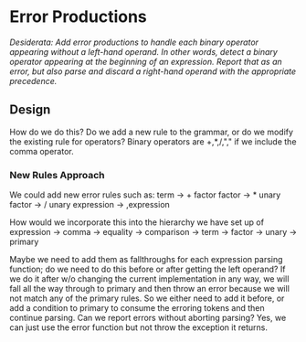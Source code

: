 # Error Productions
*Desiderata:* *Add error productions to handle each binary operator appearing without a left-hand operand. In other words, detect a binary operator appearing at the beginning of an expression. Report that as an error, but also parse and discard a right-hand operand with the appropriate precedence.*

## Design
How do we do this?
Do we add a new rule to the grammar, or do we modify the existing rule for operators?
Binary operators are +,*,/,"," if we include the comma operator.

### New Rules Approach
We could add new error rules such as:
term -> + factor
factor -> * unary
factor -> / unary
expression -> ,expression

How would we incorporate this into the hierarchy we have set up of
expression -> comma -> equality -> comparison -> term -> factor -> unary -> primary

Maybe we need to add them as fallthroughs for each expression parsing function;
do we need to do this before or after getting the left operand?
If we do it after w/o changing the current implementation in any way, we will fall all the way through to primary and then throw an error because we will not match any of the primary rules.
So we either need to add it before, or add a condition to primary to consume the erroring tokens and then continue parsing.
Can we report errors without aborting parsing?
Yes, we can just use the error function but not throw the exception it returns.